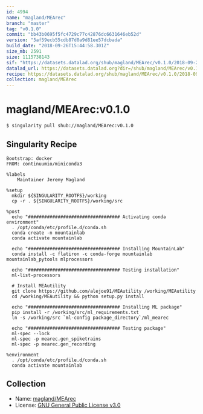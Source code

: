 ```yaml
---
id: 4994
name: "magland/MEArec"
branch: "master"
tag: "v0.1.0"
commit: "bb43b0695f5fc4729c77c42876dc6631646eb52d"
version: "5af59ecb55cdb87d0a9d81ee57dcbada"
build_date: "2018-09-26T15:44:58.301Z"
size_mb: 2591
size: 1115738143
sif: "https://datasets.datalad.org/shub/magland/MEArec/v0.1.0/2018-09-26-bb43b069-5af59ecb/5af59ecb55cdb87d0a9d81ee57dcbada.simg"
datalad_url: https://datasets.datalad.org?dir=/shub/magland/MEArec/v0.1.0/2018-09-26-bb43b069-5af59ecb/
recipe: https://datasets.datalad.org/shub/magland/MEArec/v0.1.0/2018-09-26-bb43b069-5af59ecb/Singularity
collection: magland/MEArec
---
```


# magland/MEArec:v0.1.0

```bash
$ singularity pull shub://magland/MEArec:v0.1.0
```

## Singularity Recipe

```singularity
Bootstrap: docker
FROM: continuumio/miniconda3

%labels
    Maintainer Jeremy Magland

%setup
  mkdir ${SINGULARITY_ROOTFS}/working
  cp -r . ${SINGULARITY_ROOTFS}/working/src

%post
  echo "################################## Activating conda environment"
  . /opt/conda/etc/profile.d/conda.sh
  conda create -n mountainlab
  conda activate mountainlab

  echo "################################## Installing MountainLab"
  conda install -c flatiron -c conda-forge mountainlab mountainlab_pytools mlprocessors

  echo "################################## Testing installation"
  ml-list-processors

  # Install MEAutility
  git clone https://github.com/alejoe91/MEAutility /working/MEAutility
  cd /working/MEAutility && python setup.py install

  echo "################################## Installing ML package"
  pip install -r /working/src/ml_requirements.txt
  ln -s /working/src `ml-config package_directory`/ml_mearec

  echo "################################## Testing package"
  ml-spec --lock
  ml-spec -p mearec.gen_spiketrains
  ml-spec -p mearec.gen_recording

%environment
  . /opt/conda/etc/profile.d/conda.sh
  conda activate mountainlab
```

## Collection

 - Name: [magland/MEArec](https://github.com/magland/MEArec)
 - License: [GNU General Public License v3.0](https://api.github.com/licenses/gpl-3.0)

